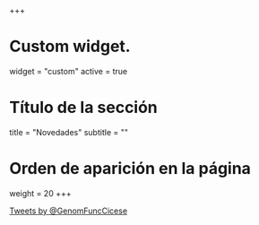 +++
# Custom widget.
widget = "custom"
active = true

# Título de la sección
title = "Novedades"
subtitle = ""

# Orden de aparición en la página
weight = 20
+++

<!-- Timeline de Twitter responsive -->
<div style="width:100%; max-width: 600px; margin: auto;">
  <a class="twitter-timeline"
     data-theme="light"
     data-height="400"
     data-dnt="true"
     href="https://twitter.com/GenomFuncCicese?ref_src=twsrc%5Etfw">
     Tweets by @GenomFuncCicese
  </a>
</div>
<script async src="https://platform.twitter.com/widgets.js" charset="utf-8"></script>
